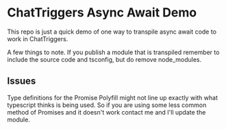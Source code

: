 # ChatTriggers Async Await Demo

This repo is just a quick demo of one way to transpile async await code to work in ChatTriggers.

A few things to note. If you publish a module that is transpiled remember to include the source code and tsconfig, but do remove node_modules.

## Issues

Type definitions for the Promise Polyfill might not line up exactly with what typescript thinks is being used. So if you are using some less common method of Promises and it doesn't work contact me and I'll update the module.
